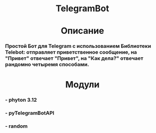 <h1 align="center">TelegramBot

<h1 align="center">Описание
<h3>Простой Бот для Telegram с использованием Библиотеки Telebot: отправляет приветственное сообщение, на "Привет" отвечает "Привет", на "Как дела?" отвечает рандомно четыремя способами. 

<h1 align="center">Модули
<h3>- phyton 3.12 
<h3>- pyTelegramBotAPI 
<h3>- random
